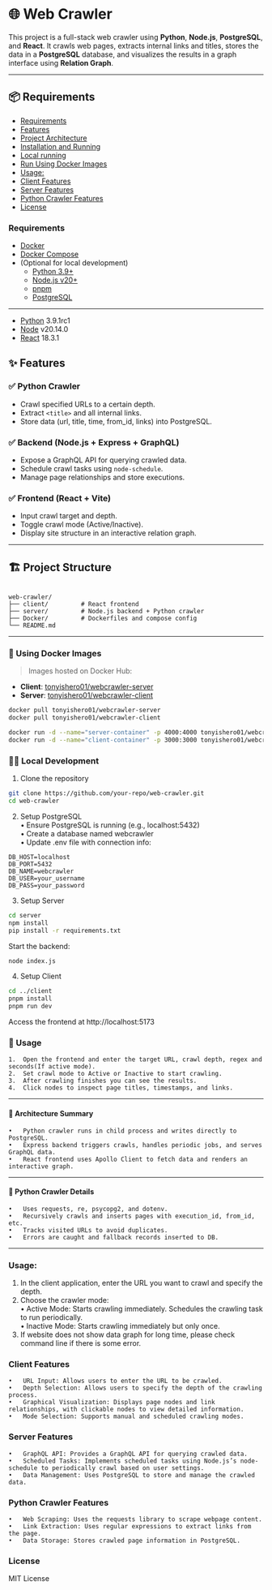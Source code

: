 # 🌐 Web Crawler

This project is a full-stack web crawler using **Python**, **Node.js**, **PostgreSQL**, and **React**. It crawls web pages, extracts internal links and titles, stores the data in a **PostgreSQL** database, and visualizes the results in a graph interface using **Relation Graph**.

---

## 📦 Requirements
- [Requirements](#requirements)
- [Features](#features)
- [Project Architecture](#project-architecture)
- [Installation and Running](#installation-and-running)
- [Local running](#local-running)
- [Run Using Docker Images](#run-using-docker-images)
- [Usage:](#usage)
- [Client Features](#client-features)
- [Server Features](#server-features)
- [Python Crawler Features](#python-crawler-features)
- [License](#license)

### Requirements
- [Docker](https://www.docker.com/)
- [Docker Compose](https://docs.docker.com/compose/)
- (Optional for local development)
  - [Python 3.9+](https://www.python.org/)
  - [Node.js v20+](https://nodejs.org/)
  - [pnpm](https://pnpm.io/)
  - [PostgreSQL](https://www.postgresql.org/)

---
- [Python](https://www.python.org/) 3.9.1rc1
- [Node](https://nodejs.org/en) v20.14.0
- [React](https://react.dev/) 18.3.1

## ✨ Features

### ✅ Python Crawler
- Crawl specified URLs to a certain depth.
- Extract `<title>` and all internal links.
- Store data (url, title, time, from_id, links) into PostgreSQL.

### ✅ Backend (Node.js + Express + GraphQL)
- Expose a GraphQL API for querying crawled data.
- Schedule crawl tasks using `node-schedule`.
- Manage page relationships and store executions.

### ✅ Frontend (React + Vite)
- Input crawl target and depth.
- Toggle crawl mode (Active/Inactive).
- Display site structure in an interactive relation graph.

---
## 🏗️ Project Structure
<pre><code>
web-crawler/   
├── client/         # React frontend   
├── server/         # Node.js backend + Python crawler   
├── Docker/         # Dockerfiles and compose config   
└── README.md   
</code></pre>
---
### 🐳 Using Docker Images

> Images hosted on Docker Hub:

- **Client**: [tonyishero01/webcrawler-server](https://hub.docker.com/repository/docker/tonyishero01/webcrawler-server/general)
- **Server**: [tonyishero01/webcrawler-client](https://hub.docker.com/repository/docker/tonyishero01/webcrawler-client/general)

```bash
docker pull tonyishero01/webcrawler-server
docker pull tonyishero01/webcrawler-client

docker run -d --name="server-container" -p 4000:4000 tonyishero01/webcrawler-server
docker run -d --name="client-container" -p 3000:3000 tonyishero01/webcrawler-client
```
### 🧑‍💻 Local Development

1. Clone the repository
```bash
git clone https://github.com/your-repo/web-crawler.git
cd web-crawler
```
2. Setup PostgreSQL    
	•	Ensure PostgreSQL is running (e.g., localhost:5432)    
	•	Create a database named webcrawler    
	•	Update .env file with connection info:    
```
DB_HOST=localhost
DB_PORT=5432
DB_NAME=webcrawler
DB_USER=your_username
DB_PASS=your_password
```
3. Setup Server
```bash
cd server
npm install
pip install -r requirements.txt
```
Start the backend:
```bash
node index.js
```
4. Setup Client
```bash
cd ../client
pnpm install
pnpm run dev
```
Access the frontend at http://localhost:5173

### 📌 Usage
	1.	Open the frontend and enter the target URL, crawl depth, regex and seconds(If active mode).
	2.	Set crawl mode to Active or Inactive to start crawling.
	3.	After crawling finishes you can see the results.
	4.	Click nodes to inspect page titles, timestamps, and links.

---

#### 🧠 Architecture Summary
	•	Python crawler runs in child process and writes directly to PostgreSQL.    
	•	Express backend triggers crawls, handles periodic jobs, and serves GraphQL data.
	•	React frontend uses Apollo Client to fetch data and renders an interactive graph.

---

#### 🐍 Python Crawler Details
	•	Uses requests, re, psycopg2, and dotenv.
	•	Recursively crawls and inserts pages with execution_id, from_id, etc.
	•	Tracks visited URLs to avoid duplicates.
	•	Errors are caught and fallback records inserted to DB.

---

### Usage:
1. In the client application, enter the URL you want to crawl and specify the depth.   
2. Choose the crawler mode:   
	•	Active Mode: Starts crawling immediately. Schedules the crawling task to run periodically.   
	•	Inactive Mode: Starts crawling immediately but only once.
3. If website does not show data graph for long time, please check command line if there is some error.   

### Client Features

	•	URL Input: Allows users to enter the URL to be crawled.
	•	Depth Selection: Allows users to specify the depth of the crawling process.
	•	Graphical Visualization: Displays page nodes and link relationships, with clickable nodes to view detailed information.
	•	Mode Selection: Supports manual and scheduled crawling modes.

### Server Features

	•	GraphQL API: Provides a GraphQL API for querying crawled data.
	•	Scheduled Tasks: Implements scheduled tasks using Node.js’s node-schedule to periodically crawl based on user settings.
	•	Data Management: Uses PostgreSQL to store and manage the crawled data.

### Python Crawler Features

	•	Web Scraping: Uses the requests library to scrape webpage content.
	•	Link Extraction: Uses regular expressions to extract links from the page.
	•	Data Storage: Stores crawled page information in PostgreSQL.
### License

MIT License
